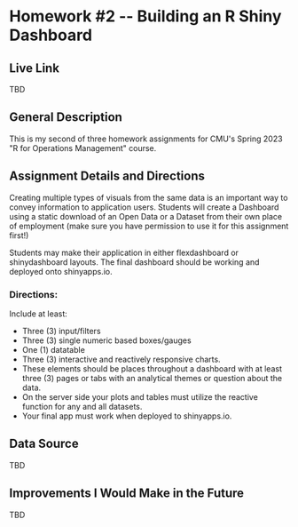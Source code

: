 # Homework #2 -- Building an R Shiny Dashboard

## Live Link

TBD

## General Description

This is my second of three homework assignments for CMU's Spring 2023 "R for Operations Management" course.

## Assignment Details and Directions

Creating multiple types of visuals from the same data is an important way to convey information to application users. Students will create a Dashboard using a static download of an Open Data or a Dataset from their own place of employment (make sure you have permission to use it for this assignment first!)

Students may make their application in either flexdashboard or shinydashboard layouts. The final dashboard should be working and deployed onto shinyapps.io.

### Directions:

Include at least:
* Three (3) input/filters
* Three (3) single numeric based boxes/gauges
* One (1) datatable
* Three (3) interactive and reactively responsive charts.
* These elements should be places throughout a dashboard with at least three (3) pages or tabs with an analytical themes or question about the data.
* On the server side your plots and tables must utilize the reactive function for any and all datasets.
* Your final app must work when deployed to shinyapps.io.

## Data Source

TBD

## Improvements I Would Make in the Future

TBD